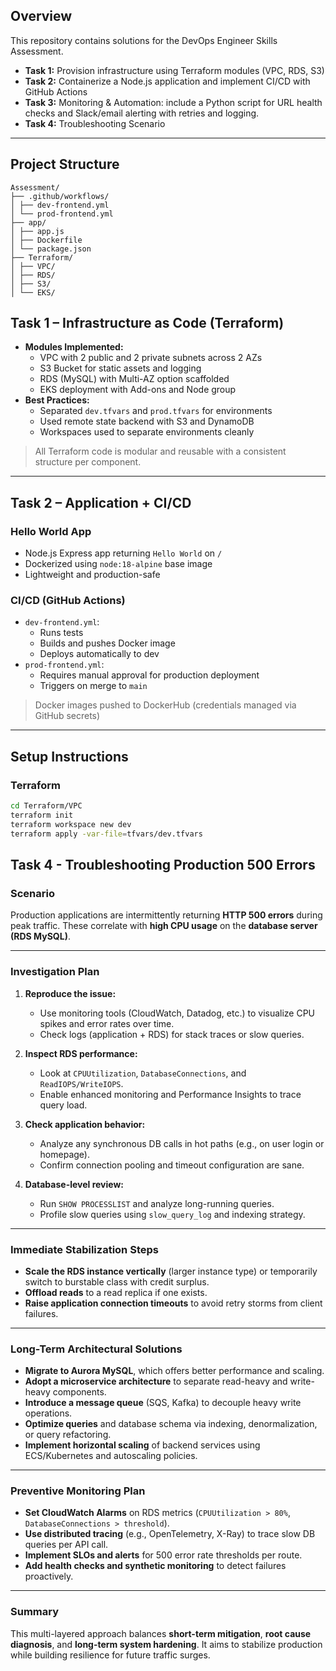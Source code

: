 ## Overview

This repository contains solutions for the DevOps Engineer Skills Assessment.

- **Task 1:** Provision infrastructure using Terraform modules (VPC, RDS, S3)
- **Task 2:** Containerize a Node.js application and implement CI/CD with GitHub Actions
- **Task 3:** Monitoring & Automation: include a Python script for URL health checks and Slack/email alerting with retries and logging.
- **Task 4:** Troubleshooting Scenario

---

## Project Structure

```
Assessment/
├── .github/workflows/
│ ├── dev-frontend.yml
│ └── prod-frontend.yml
├── app/
│ ├── app.js
│ ├── Dockerfile
│ └── package.json
├── Terraform/
│ ├── VPC/
│ ├── RDS/
│ ├── S3/
│ └── EKS/
```

## Task 1 – Infrastructure as Code (Terraform)

- **Modules Implemented:**
  - VPC with 2 public and 2 private subnets across 2 AZs
  - S3 Bucket for static assets and logging
  - RDS (MySQL) with Multi-AZ option scaffolded
  - EKS deployment with Add-ons and Node group
- **Best Practices:**
  - Separated `dev.tfvars` and `prod.tfvars` for environments
  - Used remote state backend with S3 and DynamoDB
  - Workspaces used to separate environments cleanly

> All Terraform code is modular and reusable with a consistent structure per component.

---

## Task 2 – Application + CI/CD

### Hello World App

- Node.js Express app returning `Hello World` on `/`
- Dockerized using `node:18-alpine` base image
- Lightweight and production-safe

### CI/CD (GitHub Actions)

- `dev-frontend.yml`:
  - Runs tests
  - Builds and pushes Docker image
  - Deploys automatically to dev
- `prod-frontend.yml`:
  - Requires manual approval for production deployment
  - Triggers on merge to `main`

> Docker images pushed to DockerHub (credentials managed via GitHub secrets)

---

## Setup Instructions

### Terraform

```bash
cd Terraform/VPC
terraform init
terraform workspace new dev
terraform apply -var-file=tfvars/dev.tfvars
```

## Task 4 - Troubleshooting Production 500 Errors

### Scenario

Production applications are intermittently returning **HTTP 500 errors** during peak traffic. These correlate with **high CPU usage** on the **database server (RDS MySQL)**.

---

### Investigation Plan

1. **Reproduce the issue:**
   - Use monitoring tools (CloudWatch, Datadog, etc.) to visualize CPU spikes and error rates over time.
   - Check logs (application + RDS) for stack traces or slow queries.

2. **Inspect RDS performance:**
   - Look at `CPUUtilization`, `DatabaseConnections`, and `ReadIOPS/WriteIOPS`.
   - Enable enhanced monitoring and Performance Insights to trace query load.

3. **Check application behavior:**
   - Analyze any synchronous DB calls in hot paths (e.g., on user login or homepage).
   - Confirm connection pooling and timeout configuration are sane.

4. **Database-level review:**
   - Run `SHOW PROCESSLIST` and analyze long-running queries.
   - Profile slow queries using `slow_query_log` and indexing strategy.

---

### Immediate Stabilization Steps

- **Scale the RDS instance vertically** (larger instance type) or temporarily switch to burstable class with credit surplus.
- **Offload reads** to a read replica if one exists.
- **Raise application connection timeouts** to avoid retry storms from client failures.

---

### Long-Term Architectural Solutions

- **Migrate to Aurora MySQL**, which offers better performance and scaling.
- **Adopt a microservice architecture** to separate read-heavy and write-heavy components.
- **Introduce a message queue** (SQS, Kafka) to decouple heavy write operations.
- **Optimize queries** and database schema via indexing, denormalization, or query refactoring.
- **Implement horizontal scaling** of backend services using ECS/Kubernetes and autoscaling policies.

---

### Preventive Monitoring Plan

- **Set CloudWatch Alarms** on RDS metrics (`CPUUtilization > 80%`, `DatabaseConnections > threshold`).
- **Use distributed tracing** (e.g., OpenTelemetry, X-Ray) to trace slow DB queries per API call.
- **Implement SLOs and alerts** for 500 error rate thresholds per route.
- **Add health checks and synthetic monitoring** to detect failures proactively.

---

### Summary

This multi-layered approach balances **short-term mitigation**, **root cause diagnosis**, and **long-term system hardening**. It aims to stabilize production while building resilience for future traffic surges.
